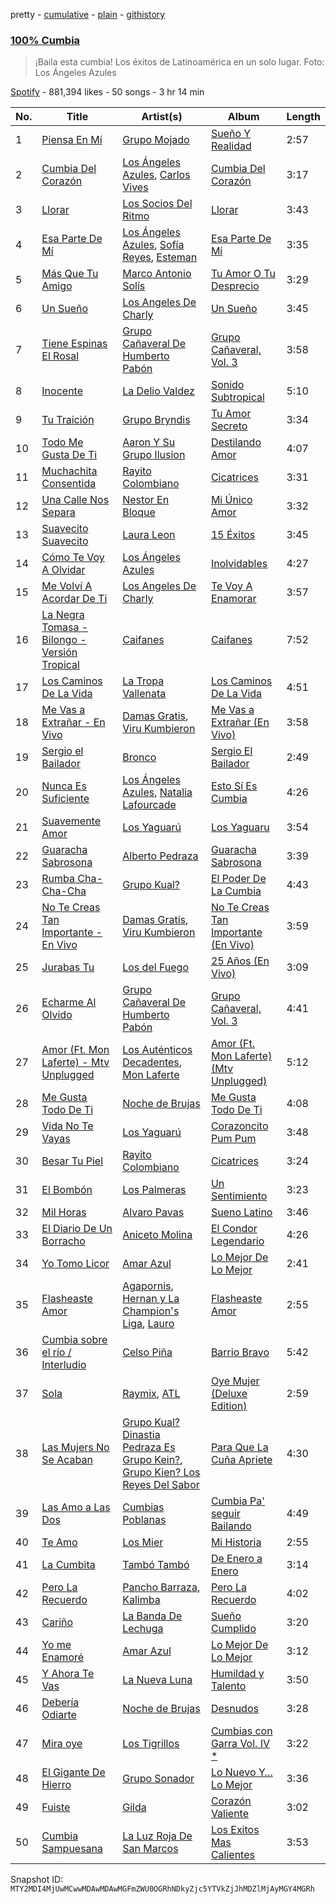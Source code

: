 pretty - [cumulative](/playlists/cumulative/37i9dQZF1DX8yLfjPY8emY.md) - [plain](/playlists/plain/37i9dQZF1DX8yLfjPY8emY) - [githistory](https://github.githistory.xyz/mackorone/spotify-playlist-archive/blob/main/playlists/plain/37i9dQZF1DX8yLfjPY8emY)

### [100% Cumbia](https://open.spotify.com/playlist/37i9dQZF1DX8yLfjPY8emY)

> ¡Baila esta cumbia! Los éxitos de Latinoamérica en un solo lugar\. Foto: Los Ángeles Azules

[Spotify](https://open.spotify.com/user/spotify) - 881,394 likes - 50 songs - 3 hr 14 min

| No. | Title | Artist(s) | Album | Length |
|---|---|---|---|---|
| 1 | [Piensa En Mí](https://open.spotify.com/track/1xKP7GVLY33i5jmx1bB1Kk) | [Grupo Mojado](https://open.spotify.com/artist/28NFZuZbEm7yzMpv1q1Rb7) | [Sueño Y Realidad](https://open.spotify.com/album/3jVJ1fTyUxYdpzb8Pt9V6U) | 2:57 |
| 2 | [Cumbia Del Corazón](https://open.spotify.com/track/4dURe03os9BAxIO0RThU28) | [Los Ángeles Azules](https://open.spotify.com/artist/0ZCO8oVkMj897cKgFH7fRW), [Carlos Vives](https://open.spotify.com/artist/4vhNDa5ycK0ST968ek7kRr) | [Cumbia Del Corazón](https://open.spotify.com/album/3mfwypID037UHlutwTYINo) | 3:17 |
| 3 | [Llorar](https://open.spotify.com/track/2f9XA7pBMjrHPO2cJW5XCu) | [Los Socios Del Ritmo](https://open.spotify.com/artist/7bzt5lHL6bzLO3c9mkxNMW) | [Llorar](https://open.spotify.com/album/7Jg8fZez7GpqByiKAnej88) | 3:43 |
| 4 | [Esa Parte De Mí](https://open.spotify.com/track/2KGPEwZmxkTb3ibPeIq0Pv) | [Los Ángeles Azules](https://open.spotify.com/artist/0ZCO8oVkMj897cKgFH7fRW), [Sofía Reyes](https://open.spotify.com/artist/0haZhu4fFKt0Ag94kZDiz2), [Esteman](https://open.spotify.com/artist/3ZtIhDSOuRkpDyqjx53X1R) | [Esa Parte De Mí](https://open.spotify.com/album/3StKKTOhmUMbmrqZbH0tDi) | 3:35 |
| 5 | [Más Que Tu Amigo](https://open.spotify.com/track/1Vy7WUJubV9JEoebuJ9dfe) | [Marco Antonio Solís](https://open.spotify.com/artist/3tJnB0s6c3oXPq1SCCavnd) | [Tu Amor O Tu Desprecio](https://open.spotify.com/album/6335RBM5tYZal0oSZm6jvW) | 3:29 |
| 6 | [Un Sueño](https://open.spotify.com/track/6iPDBwtiOZGlfQt9HD0jAG) | [Los Angeles De Charly](https://open.spotify.com/artist/0fdpJLsenUo15X3dPPWJSR) | [Un Sueño](https://open.spotify.com/album/0YYee1wCAn79KN9TVD70Tp) | 3:45 |
| 7 | [Tiene Espinas El Rosal](https://open.spotify.com/track/1JO6kEdXrxBq9QobefZg0H) | [Grupo Cañaveral De Humberto Pabón](https://open.spotify.com/artist/48zixAu4wMDZwpVbOenDU7) | [Grupo Cañaveral, Vol\. 3](https://open.spotify.com/album/0enYFc2pFSAqZ53enjSU5r) | 3:58 |
| 8 | [Inocente](https://open.spotify.com/track/1DFDbSWdESvzWHHAe6BCQ3) | [La Delio Valdez](https://open.spotify.com/artist/3tzacGOmngxUV8W8lU9h3Q) | [Sonido Subtropical](https://open.spotify.com/album/6laFKE1r9Sc5ACUiVImrIV) | 5:10 |
| 9 | [Tu Traición](https://open.spotify.com/track/2ObbqCZZgwK8VowFYf0RPh) | [Grupo Bryndis](https://open.spotify.com/artist/44WCHvwXBOMz6nm7Mu2ReO) | [Tu Amor Secreto](https://open.spotify.com/album/1ICfNn1KnGQnjyXaYOiB3c) | 3:34 |
| 10 | [Todo Me Gusta De Ti](https://open.spotify.com/track/5gUoppDphfYsIiguGr5drh) | [Aaron Y Su Grupo Ilusion](https://open.spotify.com/artist/1zVxAFV8uL5V816dzdHvYQ) | [Destilando Amor](https://open.spotify.com/album/0Hkn7bDEG0kyUxI6gQdHzB) | 4:07 |
| 11 | [Muchachita Consentida](https://open.spotify.com/track/1zVDbrBG7zCd6AXGLmbGj4) | [Rayito Colombiano](https://open.spotify.com/artist/3yJUTkFm88TiJPLhLHKumn) | [Cicatrices](https://open.spotify.com/album/1p4Y2PEsXTnTxWrYjihemm) | 3:31 |
| 12 | [Una Calle Nos Separa](https://open.spotify.com/track/48yRazqbGXUfSpGiTPNw0r) | [Nestor En Bloque](https://open.spotify.com/artist/2to8xMgnoxHCXPF7eWJPvg) | [Mi Único Amor](https://open.spotify.com/album/4hAN3ZyBVH5jvhjgW2ZAO8) | 3:32 |
| 13 | [Suavecito Suavecito](https://open.spotify.com/track/6cKWDVak6o362TElLvwtmU) | [Laura Leon](https://open.spotify.com/artist/1dON8KmX1N7ZPHCRyhK2hX) | [15 Éxitos](https://open.spotify.com/album/48FUru9enVg1NlLrkZyJW6) | 3:45 |
| 14 | [Cómo Te Voy A Olvidar](https://open.spotify.com/track/51dNexiESqcJLsGLrmg1Nv) | [Los Ángeles Azules](https://open.spotify.com/artist/0ZCO8oVkMj897cKgFH7fRW) | [Inolvidables](https://open.spotify.com/album/1v2KdMb9X99cCsdahjRD8Y) | 4:27 |
| 15 | [Me Volví A Acordar De Ti](https://open.spotify.com/track/7256yGEwDkqs39TKHTeXik) | [Los Angeles De Charly](https://open.spotify.com/artist/0fdpJLsenUo15X3dPPWJSR) | [Te Voy A Enamorar](https://open.spotify.com/album/2vnk3clo4g2pmzD2P5QaDp) | 3:57 |
| 16 | [La Negra Tomasa \- Bilongo \- Versión Tropical](https://open.spotify.com/track/6cVHu0HmKo4oEOSOqooTa3) | [Caifanes](https://open.spotify.com/artist/1GImnM7WYVp95431ypofy9) | [Caifanes](https://open.spotify.com/album/7oNSmwtmqu8EvnD3cv2HOr) | 7:52 |
| 17 | [Los Caminos De La Vida](https://open.spotify.com/track/1layZXCAmJ84fi21OmnTt5) | [La Tropa Vallenata](https://open.spotify.com/artist/6ESzKdcEDKvhUek4ZaHruk) | [Los Caminos De La Vida](https://open.spotify.com/album/2I72wA4qxK4ur3biscv0hv) | 4:51 |
| 18 | [Me Vas a Extrañar \- En Vivo](https://open.spotify.com/track/3CACzG9I3AoKUKA3ODE5zW) | [Damas Gratis](https://open.spotify.com/artist/3YeBTR1Q1rUxKguz4jP6UV), [Viru Kumbieron](https://open.spotify.com/artist/7edrtXagYn0nCFOwQp8AS1) | [Me Vas a Extrañar \(En Vivo\)](https://open.spotify.com/album/628CD4iCvk1Q325ErHXq53) | 3:58 |
| 19 | [Sergio el Bailador](https://open.spotify.com/track/3M7WBL64QOmuPiPjhySCJW) | [Bronco](https://open.spotify.com/artist/0VKh7CQDi9MkUvaBMoK1V0) | [Sergio El Bailador](https://open.spotify.com/album/1sk1X49mukrl5sFPjCtk1y) | 2:49 |
| 20 | [Nunca Es Suficiente](https://open.spotify.com/track/63USmok1OioBzKuWGW9wAg) | [Los Ángeles Azules](https://open.spotify.com/artist/0ZCO8oVkMj897cKgFH7fRW), [Natalia Lafourcade](https://open.spotify.com/artist/1hcdI2N1023RvSwLzTtdsp) | [Esto Sí Es Cumbia](https://open.spotify.com/album/3m1T3n3PcjlOoo4GfLGgkY) | 4:26 |
| 21 | [Suavemente Amor](https://open.spotify.com/track/7bCNS79pv7K9iYtqAo0uIW) | [Los Yaguarú](https://open.spotify.com/artist/1CajkwEgJac9j9alNJJxTQ) | [Los Yaguaru](https://open.spotify.com/album/6zLHoo66ahzFaPgo7Sp3FA) | 3:54 |
| 22 | [Guaracha Sabrosona](https://open.spotify.com/track/0p88CmD2dgRH9Y52unhHi3) | [Alberto Pedraza](https://open.spotify.com/artist/3TQh6LXI9ADgyZJTT19TeR) | [Guaracha Sabrosona](https://open.spotify.com/album/0UZNJ0LcKDFyozURk4DUKJ) | 3:39 |
| 23 | [Rumba Cha\-Cha\-Cha](https://open.spotify.com/track/6Y0Z4tAyI5JwBPVbxKQpXe) | [Grupo Kual?](https://open.spotify.com/artist/4r880LQXdnpTflv3uqV4kX) | [El Poder De La Cumbia](https://open.spotify.com/album/2S6Dh7t8W9Uwc2ux3mP39m) | 4:43 |
| 24 | [No Te Creas Tan Importante \- En Vivo](https://open.spotify.com/track/3trowLiYwwOoiwapLISNyk) | [Damas Gratis](https://open.spotify.com/artist/3YeBTR1Q1rUxKguz4jP6UV), [Viru Kumbieron](https://open.spotify.com/artist/7edrtXagYn0nCFOwQp8AS1) | [No Te Creas Tan Importante \(En Vivo\)](https://open.spotify.com/album/4SPZTJb1KDhmLJRzhgcq5s) | 3:59 |
| 25 | [Jurabas Tu](https://open.spotify.com/track/5ISajXj2M1yvkrC0KsgbR5) | [Los del Fuego](https://open.spotify.com/artist/5L6GbwWUM3Oi5GPnkmmp24) | [25 Años \(En Vivo\)](https://open.spotify.com/album/6ORA5WpFFDIkLQs1UwDCD6) | 3:09 |
| 26 | [Echarme Al Olvido](https://open.spotify.com/track/4mxSPzxq7VDUIDgALWsrKB) | [Grupo Cañaveral De Humberto Pabón](https://open.spotify.com/artist/48zixAu4wMDZwpVbOenDU7) | [Grupo Cañaveral, Vol\. 3](https://open.spotify.com/album/0enYFc2pFSAqZ53enjSU5r) | 4:41 |
| 27 | [Amor \(Ft\. Mon Laferte\) \- Mtv Unplugged](https://open.spotify.com/track/2fscHtYDKLd7xYRCTe3prP) | [Los Auténticos Decadentes](https://open.spotify.com/artist/3HrbmsYpKjWH1lzhad7alj), [Mon Laferte](https://open.spotify.com/artist/4boI7bJtmB1L3b1cuL75Zr) | [Amor \(Ft\. Mon Laferte\) \(Mtv Unplugged\)](https://open.spotify.com/album/6CNdw6WvNlH86Y0h3rVQtw) | 5:12 |
| 28 | [Me Gusta Todo De Ti](https://open.spotify.com/track/2SEYkDv8jqEVMpppKoG3mY) | [Noche de Brujas](https://open.spotify.com/artist/1bwsprbGyKx2vBbPAwVebl) | [Me Gusta Todo De Ti](https://open.spotify.com/album/3kvLgFBMMD55vLEuBjJUpU) | 4:08 |
| 29 | [Vida No Te Vayas](https://open.spotify.com/track/6GU3eVzFRKEFme03ut4b6G) | [Los Yaguarú](https://open.spotify.com/artist/1CajkwEgJac9j9alNJJxTQ) | [Corazoncito Pum Pum](https://open.spotify.com/album/07MvwQNWa6J5fSw3FSS4C5) | 3:48 |
| 30 | [Besar Tu Piel](https://open.spotify.com/track/3sxYWCxHH0TcbPcEd6Ie0N) | [Rayito Colombiano](https://open.spotify.com/artist/3yJUTkFm88TiJPLhLHKumn) | [Cicatrices](https://open.spotify.com/album/1p4Y2PEsXTnTxWrYjihemm) | 3:24 |
| 31 | [El Bombón](https://open.spotify.com/track/68drjp77R32xEkzP1vxlF6) | [Los Palmeras](https://open.spotify.com/artist/2Htm0q72SjGSmsy8EOIhRG) | [Un Sentimiento](https://open.spotify.com/album/2EUyMEEhYoXunjH60VsniI) | 3:23 |
| 32 | [Mil Horas](https://open.spotify.com/track/415WOC7qIqb1pvOOhe90si) | [Alvaro Pavas](https://open.spotify.com/artist/5iCx0rNkZzVivaykkSXLZm) | [Sueno Latino](https://open.spotify.com/album/1hgd43q4QftJJ9RLkz6cz5) | 3:46 |
| 33 | [El Diario De Un Borracho](https://open.spotify.com/track/3A4awt6Y9DwHBRuFDoRX5S) | [Aniceto Molina](https://open.spotify.com/artist/0vpwDjHfD1T65OcmvpcF0S) | [El Condor Legendario](https://open.spotify.com/album/1JizA2c3lbWRkz7p0jZEeG) | 4:26 |
| 34 | [Yo Tomo Licor](https://open.spotify.com/track/5EHRc2WJASyZg3alJqsbqU) | [Amar Azul](https://open.spotify.com/artist/04TVfWdJWbfH0FOT2zA1Tg) | [Lo Mejor De Lo Mejor](https://open.spotify.com/album/5utAZ2gLHaRWCTAzbG5e0t) | 2:41 |
| 35 | [Flasheaste Amor](https://open.spotify.com/track/2ACgvo2Kx4LgWqQ2amvM5C) | [Agapornis](https://open.spotify.com/artist/27Yc5RzJf27tJfqezJnHY1), [Hernan y La Champion's Liga](https://open.spotify.com/artist/04XdCDDrPnnqidaVBTOQjt), [Lauro](https://open.spotify.com/artist/6jf90HKr9vgFgKaQ2iHGHJ) | [Flasheaste Amor](https://open.spotify.com/album/34AlPTtBDL5H8B1Dl2DgoO) | 2:55 |
| 36 | [Cumbia sobre el río / Interludio](https://open.spotify.com/track/77wwKKYeNZnXZ8xChSiSxN) | [Celso Piña](https://open.spotify.com/artist/6PmfbeAL7jAauFPNyQ5UPi) | [Barrio Bravo](https://open.spotify.com/album/0ZCip2zkf5EGx7j4QeRRUD) | 5:42 |
| 37 | [Sola](https://open.spotify.com/track/4etqoFocnO9gSKtqtQbwXh) | [Raymix](https://open.spotify.com/artist/0hHT2BH7XTm3ZdZb6CX064), [ATL](https://open.spotify.com/artist/7moaTmrKrxOnFYW07pMEpg) | [Oye Mujer \(Deluxe Edition\)](https://open.spotify.com/album/3CzeG68WKVXRMumlmwoCfl) | 2:59 |
| 38 | [Las Mujers No Se Acaban](https://open.spotify.com/track/0NLSsL8sIElmNuTySSb3s6) | [Grupo Kual? Dinastia Pedraza Es Grupo Kein?](https://open.spotify.com/artist/3mtUQL8wfuXoI3bcciosLd), [Grupo Kien? Los Reyes Del Sabor](https://open.spotify.com/artist/5bK0A1q7E0UgBFrXZtedtU) | [Para Que La Cuña Apriete](https://open.spotify.com/album/643Req8SJXX188L5fuuVD2) | 4:30 |
| 39 | [Las Amo a Las Dos](https://open.spotify.com/track/4XqXGdhCvH9GL7DWeqUrWm) | [Cumbias Poblanas](https://open.spotify.com/artist/5yfgm29nhL4CSbKZSPORu4) | [Cumbia Pa' seguir Bailando](https://open.spotify.com/album/6StHl9h5jusxFp10JAKmZu) | 4:49 |
| 40 | [Te Amo](https://open.spotify.com/track/2Y1qcW4b9aVRnX1fHaVvxY) | [Los Mier](https://open.spotify.com/artist/2B8mbONjmLnXk4wpqF5UPQ) | [Mi Historia](https://open.spotify.com/album/3XqjOolTMs2plXorDGZINS) | 2:55 |
| 41 | [La Cumbita](https://open.spotify.com/track/23ADuBlydh01tBQhJgMgIV) | [Tambó Tambó](https://open.spotify.com/artist/6wAk3K9nxqR0pTLGLctzQu) | [De Enero a Enero](https://open.spotify.com/album/459Jy3R3Jhm4GdpVWKGM0g) | 3:14 |
| 42 | [Pero La Recuerdo](https://open.spotify.com/track/3mtThJNrqACi4f6GJeduAR) | [Pancho Barraza](https://open.spotify.com/artist/5dmU7FrmtbQaSzIvGsE4Jp), [Kalimba](https://open.spotify.com/artist/4RjamFQJNT8nVbTKXJDJgv) | [Pero La Recuerdo](https://open.spotify.com/album/1rZTUDYyxdMYExoSiMa9kC) | 4:02 |
| 43 | [Cariño](https://open.spotify.com/track/4HSZVS72M5MXs9yFQX9irX) | [La Banda De Lechuga](https://open.spotify.com/artist/4fILEHnYOJmHI2Z1VhuWLZ) | [Sueño Cumplido](https://open.spotify.com/album/1gF6aBVQUo0kf76juna4fz) | 3:20 |
| 44 | [Yo me Enamoré](https://open.spotify.com/track/6wWLC6V7TJ7NEygWHc1CFh) | [Amar Azul](https://open.spotify.com/artist/04TVfWdJWbfH0FOT2zA1Tg) | [Lo Mejor De Lo Mejor](https://open.spotify.com/album/5utAZ2gLHaRWCTAzbG5e0t) | 3:12 |
| 45 | [Y Ahora Te Vas](https://open.spotify.com/track/33D63T3UWawJDiuGtdqs0a) | [La Nueva Luna](https://open.spotify.com/artist/6pVmT18pd1QaofDegZUEKX) | [Humildad y Talento](https://open.spotify.com/album/4kL9pFuQ2QF46cxCCAcrsF) | 3:50 |
| 46 | [Debería Odiarte](https://open.spotify.com/track/5VhWTN08ZA9rPNBGmCuu6N) | [Noche de Brujas](https://open.spotify.com/artist/1bwsprbGyKx2vBbPAwVebl) | [Desnudos](https://open.spotify.com/album/3bPO3lMoj5AdStRso5Q2bH) | 3:28 |
| 47 | [Mira oye](https://open.spotify.com/track/4l3SD9S0EOaBAPejqNti6E) | [Los Tigrillos](https://open.spotify.com/artist/5kuxm06ltfO1Rj9j5UQewf) | [Cumbias con Garra Vol\. IV \*](https://open.spotify.com/album/6sCg6I963xNmg9qo8xbwqp) | 3:22 |
| 48 | [El Gigante De Hierro](https://open.spotify.com/track/4HswuCNDyzUiRFfb8DH5Ub) | [Grupo Sonador](https://open.spotify.com/artist/2EliUhznUrwHp1yJvhlHQF) | [Lo Nuevo Y…Lo Mejor](https://open.spotify.com/album/7qIY0P5qM0LzI1SYx9r8dZ) | 3:36 |
| 49 | [Fuiste](https://open.spotify.com/track/3jxP1S0xXvPBry3scDZj6h) | [Gilda](https://open.spotify.com/artist/6Q6qTNC2rAegcR5QjzcRgE) | [Corazón Valiente](https://open.spotify.com/album/3WuwesFp1zHaIQa98Y3Fcn) | 3:02 |
| 50 | [Cumbia Sampuesana](https://open.spotify.com/track/4AwgFDiynuu52p5xtpRlNG) | [La Luz Roja De San Marcos](https://open.spotify.com/artist/5YeFdMPC50VCSc91uYLOGb) | [Los Exitos Mas Calientes](https://open.spotify.com/album/0CFZMKonWgHqhJ1jFipGDt) | 3:53 |

Snapshot ID: `MTY2MDI4MjUwMCwwMDAwMDAwMGFmZWU0OGRhNDkyZjc5YTVkZjJhMDZlMjAyMGY4MGRh`
